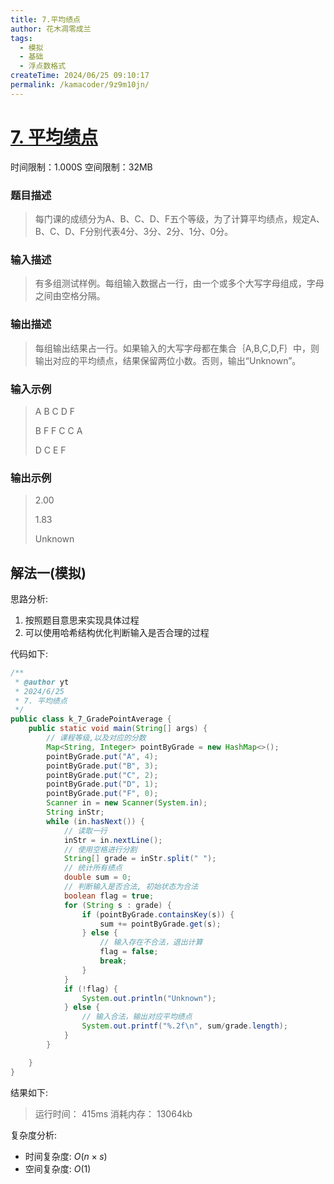 ```yaml
---
title: 7.平均绩点
author: 花木凋零成兰
tags:
  - 模拟
  - 基础
  - 浮点数格式
createTime: 2024/06/25 09:10:17
permalink: /kamacoder/9z9m10jn/
---
```


# [7. 平均绩点](https://kamacoder.com/problempage.php?pid=1006)
时间限制：1.000S  空间限制：32MB
### 题目描述
> 每门课的成绩分为A、B、C、D、F五个等级，为了计算平均绩点，规定A、B、C、D、F分别代表4分、3分、2分、1分、0分。
### 输入描述
> 有多组测试样例。每组输入数据占一行，由一个或多个大写字母组成，字母之间由空格分隔。
### 输出描述
> 每组输出结果占一行。如果输入的大写字母都在集合｛A,B,C,D,F｝中，则输出对应的平均绩点，结果保留两位小数。否则，输出“Unknown”。
### 输入示例
> A B C D F
> 
> B F F C C A
> 
> D C E F
### 输出示例
> 2.00
> 
> 1.83
> 
> Unknown

## 解法一(模拟)

思路分析:
1. 按照题目意思来实现具体过程
2. 可以使用哈希结构优化判断输入是否合理的过程

代码如下:
```java
/**
 * @author yt
 * 2024/6/25
 * 7. 平均绩点
 */
public class k_7_GradePointAverage {
    public static void main(String[] args) {
        // 课程等级,以及对应的分数
        Map<String, Integer> pointByGrade = new HashMap<>();
        pointByGrade.put("A", 4);
        pointByGrade.put("B", 3);
        pointByGrade.put("C", 2);
        pointByGrade.put("D", 1);
        pointByGrade.put("F", 0);
        Scanner in = new Scanner(System.in);
        String inStr;
        while (in.hasNext()) {
            // 读取一行
            inStr = in.nextLine();
            // 使用空格进行分割
            String[] grade = inStr.split(" ");
            // 统计所有绩点
            double sum = 0;
            // 判断输入是否合法, 初始状态为合法
            boolean flag = true;
            for (String s : grade) {
                if (pointByGrade.containsKey(s)) {
                    sum += pointByGrade.get(s);
                } else {
                    // 输入存在不合法，退出计算
                    flag = false;
                    break;
                }
            }
            if (!flag) {
                System.out.println("Unknown");
            } else {
                // 输入合法，输出对应平均绩点
                System.out.printf("%.2f\n", sum/grade.length);
            }
        }

    }
}
```

结果如下:
> 运行时间：
415ms
消耗内存：
>13064kb
> 

复杂度分析:
- 时间复杂度: $O(n \times s)$
- 空间复杂度: $O(1)$
